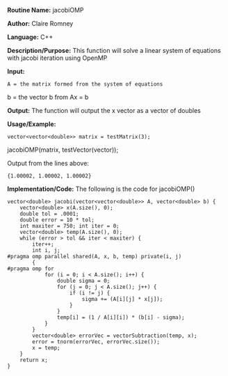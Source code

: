 **Routine Name:** jacobiOMP

**Author:** Claire Romney

**Language:** C++

**Description/Purpose:** This function will solve a linear system of equations with jacobi iteration using OpenMP

**Input:**

	A = the matrix formed from the system of equations
  b = the vector b from Ax = b
	
**Output:** The function will output the x vector as a vector of doubles

**Usage/Example:**

	vector<vector<double>> matrix = testMatrix(3);
  jacobiOMP(matrix, testVector(vector));

Output from the lines above:

	{1.00002, 1.00002, 1.00002}
    
**Implementation/Code:** The following is the code for jacobiOMP()

    vector<double> jacobi(vector<vector<double>> A, vector<double> b) {
	    vector<double> x(A.size(), 0);
	    double tol = .0001;
	    double error = 10 * tol;
	    int maxiter = 750; int iter = 0;
	    vector<double> temp(A.size(), 0);
	    while (error > tol && iter < maxiter) {
		    iter++;
		    int i, j;
    #pragma omp parallel shared(A, x, b, temp) private(i, j)
		    {
    #pragma omp for
			    for (i = 0; i < A.size(); i++) {
				    double sigma = 0;
				    for (j = 0; j < A.size(); j++) {
					    if (i != j) {
						    sigma += (A[i][j] * x[j]);
					    }
				    }
				    temp[i] = (1 / A[i][i]) * (b[i] - sigma);
			    }
		    }
		    vector<double> errorVec = vectorSubtraction(temp, x);
		    error = tnorm(errorVec, errorVec.size());
		    x = temp;
	    }
	    return x;
    }
